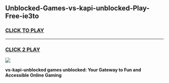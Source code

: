 
## Unblocked-Games-vs-kapi-unblocked-Play-Free-ie3to
<h3>
<a href="https://premium76.site?title=vs-kapi-unblocked&ref=18A1">CLICK TO PLAY</a></h3>
<hr>

<h3>
<a href="https://premium76.site?title=vs-kapi-unblocked&ref=18A1">CLICK 2 PLAY</a>
  
</h3>

<a href="https://premium76.site?title=vs-kapi-unblocked&ref=18A1"><img src="https://clearcache.store/games.png"></a>


**vs-kapi-unblocked games unblocked: Your Gateway to Fun and Accessible Online Gaming**
